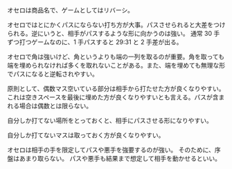 オセロは商品名で、ゲームとしてはリバーシ。

オセロではとにかくパスにならない打ち方が大事。パスさせられると大差をつけられる。逆にいうと、相手がパスするような形に向かうのは強い。
通常 30 手ずつ打つゲームなのに、1 手パスすると 29:31 と 2 手差が出る。

オセロで角は強いけど、角というよりも端の一列を取るのが重要。角を取っても端を埋められなければ多くを取れないことがある。また、端を埋めても無理な形でパスになると逆転されやすい。

原則として、偶数マス空いている部分は相手から打たせた方が良くなりやすい。これは空きスペースを最後に埋めた方が良くなりやすいとも言える。パスが含まれる場合は偶数とは限らない。

自分しか打てない場所をとっておくと、相手にパスさせる形になりやすい。

自分しか打てないマスは取っておく方が良くなりやすい。

オセロは相手の手を限定してパスや悪手を強要するのが強い。
そのために、序盤はあまり取らない。
パスや悪手も結果まで想定して相手を動かせるといい。
